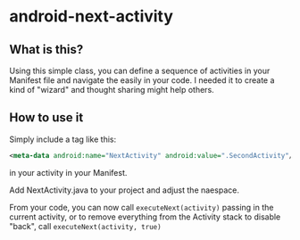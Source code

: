 # android-next-activity

## What is this?
Using this simple class, you can define a sequence of activities in your Manifest file and navigate the easily in your code. I needed it to create a kind of "wizard" and thought sharing might help others.

## How to use it
Simply include a tag like this:
```xml
<meta-data android:name="NextActivity" android:value=".SecondActivity"/>
```
in your activity in your Manifest.

Add NextActivity.java to your project and adjust the naespace.

From your code, you can now call
`executeNext(activity)` passing in the current activity,
or to remove everything from the Activity stack to disable "back", call
`executeNext(activity, true)`
